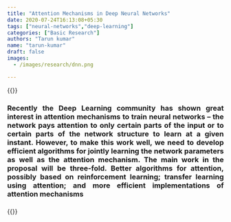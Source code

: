 ```yaml
---
title: "Attention Mechanisms in Deep Neural Networks"
date: 2020-07-24T16:13:08+05:30
tags: ["neural-networks","deep-learning"]
categories: ["Basic Research"]
authors: "Tarun kumar"
name: "tarun-kumar"
draft: false
images:
  - /images/research/dnn.png

---
```


{{<rawhtml>}} 
<div align="justify">
<h3> Recently the Deep Learning community has shown great interest in attention mechanisms to train <b>neural networks</b> – the network pays attention to only certain parts of the input or to certain parts of the network structure to learn at a given instant. However, to make this work well, we need to develop efficient algorithms for jointly learning the network parameters as well as the attention mechanism. The main work in the proposal will be three-fold. Better algorithms for attention, possibly based on <b>reinforcement learning</b>; transfer learning using attention; and more efficient implementations of attention mechanisms <h3>
</div>
{{</rawhtml>}}



